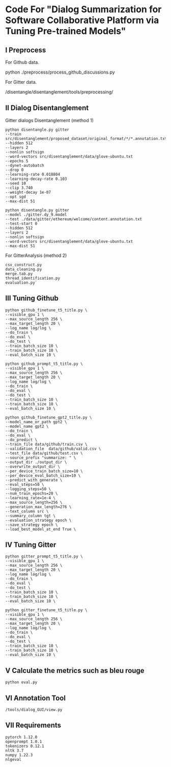 # Code For "Dialog Summarization for Software Collaborative Platform via Tuning Pre-trained Models"

## Ⅰ Preprocess

For Github data.

python ./preprocess/process_github_discussions.py

For Gitter data.

/disentangle/disentanglement/tools/preprocessing/

## Ⅱ Dialog Disentanglement 
Gitter dialogs Disentanglement (method 1)

```
python disentangle.py gitter
--train src/disentanglement/proposed_dataset/original_format/*/*.annotation.txt
--hidden 512
--layers 2
--nonlin softsign
--word-vectors src/disentanglement/data/glove-ubuntu.txt
--epochs 5
--dynet-autobatch
--drop 0
--learning-rate 0.018804
--learning-decay-rate 0.103
--seed 10
--clip 3.740
--weight-decay 1e-07
--opt sgd
--max-dist 51
```

```
python disentangle.py gitter
--model ./gitter.dy_9.model
--test ./data/gitter/ethereum/welcome/content.annotation.txt
--test-start 0
--hidden 512
--layers 2
--nonlin softsign
--word-vectors src/disentanglement/data/glove-ubuntu.txt
--max-dist 51
```

For GitterAnalysis (method 2)
```
csv_construct.py 
data_cleaning.py 
merge.tab.py 
thread_identification.py 
evaluation.py`
```

## Ⅲ Tuning Github

```
python github_finetune_t5_title.py \
--visible_gpu 1 \
--max_source_length 256 \
--max_target_length 20 \
--log_name log/log \
--do_train \
--do_eval \
--do_test \
--train_batch_size 10 \
--train_batch_size 10 \
--eval_batch_size 10 \
```

```
python github_prompt_t5_title.py \
--visible_gpu 1 \
--max_source_length 256 \
--max_target_length 20 \
--log_name log/log \
--do_train \
--do_eval \
--do_test \
--train_batch_size 10 \
--train_batch_size 10 \
--eval_batch_size 10 \
```

```
python github_finetune_gpt2_title.py \
--model_name_or_path gpt2 \
--model_name gpt2 \
--do_train \
--do_eval \
--do_predict \
--train_file data/github/train.csv \
--validation_file  data/github/valid.csv \
--test_file data/github/test.csv \
--source_prefix "summarize: " \
--output_dir ./output_dir \
--overwrite_output_dir \
--per_device_train_batch_size=10 \
--per_device_eval_batch_size=10 \
--predict_with_generate \
--eval_steps=50 \
--logging_steps=50 \
--num_train_epochs=20 \
--learning_rate=1e-4 \
--max_source_length=256 \
--generation_max_length=276 \
--text_column src \
--summary_column tgt \
--evaluation_strategy epoch \
--save_strategy epoch \
--load_best_model_at_end True \
```


## Ⅳ Tuning Gitter

```
python gitter_prompt_t5_title.py \
--visible_gpu 1 \
--max_source_length 256 \
--max_target_length 20 \
--log_name log/log \
--do_train \
--do_eval \
--do_test \
--train_batch_size 10 \
--train_batch_size 10 \
--eval_batch_size 10 \
```

```
python gitter_finetune_t5_title.py \
--visible_gpu 1 \
--max_source_length 256 \
--max_target_length 20 \
--log_name log/log \
--do_train \
--do_eval \
--do_test \
--train_batch_size 10 \
--train_batch_size 10 \
--eval_batch_size 10 \
```

## Ⅴ Calculate the metrics such as bleu rouge

`python eval.py`

## Ⅵ Annotation Tool

`/tools/dialog_GUI/view.py`

## VII Requirements
```
pytorch 1.12.0
openprompt 1.0.1
tokenizers 0.12.1
nltk 3.7
numpy 1.22.3
nlgeval
```